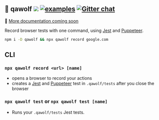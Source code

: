 ## 🐺 qawolf ![](https://github.com/qawolf/qawolf/workflows/npm%20test/badge.svg) [![examples](https://github.com/qawolf/examples/workflows/qawolf%20examples/badge.svg)](https://github.com/qawolf/examples) [![Gitter chat](https://badges.gitter.im/qawolf/gitter.png)](https://gitter.im/qawolf/community)

:construction: [More documentation coming soon](https://github.com/qawolf/qawolf/issues/120)

Record browser tests with one command, using [Jest](https://jestjs.io) and [Puppeteer](https://pptr.dev).

```sh
npm i -D qawolf && npx qawolf record google.com
```

## CLI

### `npx qawolf record <url> [name]`

- opens a browser to record your actions
- creates a [Jest](https://jestjs.io) and [Puppeteer](https://pptr.dev) test in `.qawolf/tests` after you close the browser

### `npx qawolf test` or `npx qawolf test [name]`

- Runs your `.qawolf/tests` Jest tests.
